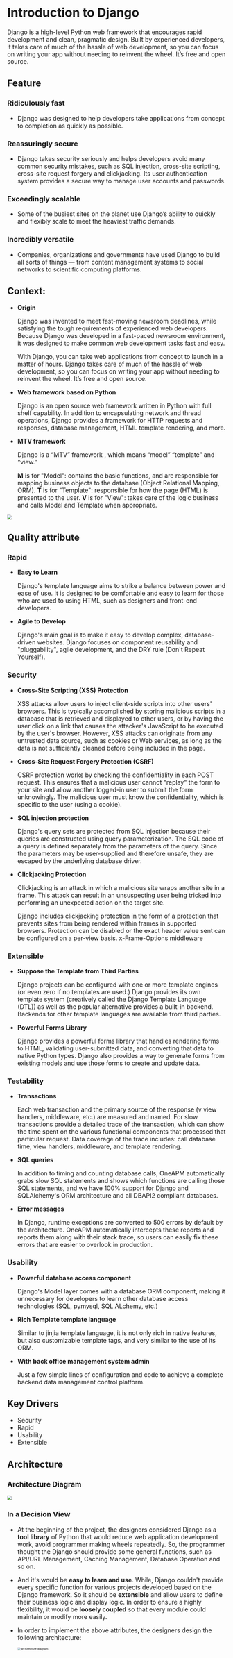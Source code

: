 # Introduction to Django

Django is a high-level Python web framework that encourages rapid development and clean, pragmatic design. Built by experienced developers, it takes care of much of the hassle of web development, so you can focus on writing your app without needing to reinvent the wheel. It’s free and open source.



## Feature

### Ridiculously fast

+ Django was designed to help developers take applications from concept to completion as quickly as possible.

### Reassuringly secure

+ Django takes security seriously and helps developers avoid many common security mistakes, such as SQL injection, cross-site scripting, cross-site request forgery and clickjacking. Its user authentication system provides a secure way to manage user accounts and passwords.

### Exceedingly scalable

+ Some of the busiest sites on the planet use Django’s ability to quickly and flexibly scale to meet the heaviest traffic demands.

### Incredibly versatile

+ Companies, organizations and governments have used Django to build all sorts of things — from content management systems to social networks to scientific computing platforms.



## Context:

+ **Origin**

	Django was invented to meet fast-moving newsroom deadlines, while satisfying the tough requirements of experienced web developers. Because Django was developed in a fast-paced newsroom environment, it was designed to make common web development tasks fast and easy. 

	With Django, you can take web applications from concept to launch in a matter of hours. Django takes care of much of the hassle of web development, so you can focus on writing your app without needing to reinvent the wheel. It’s free and open source.

+ **Web framework based on Python**

	Django is an open source web framework written in Python with full shelf capability. In addition to encapsulating network and thread operations, Django provides a framework for HTTP requests and responses, database management, HTML template rendering, and more.

+ **MTV framework**

	Django is a “MTV” framework , which means “model” “template” and “view.”

	**M** is for "Model": contains the basic functions, and are responsible for mapping business objects to the database (Object Relational Mapping, ORM).
	**T** is for "Template": responsible for how the page (HTML) is presented to the user.
	**V** is for "View": takes care of the logic business and calls Model and Template when appropriate.

<img src="./architecture diagram.png" style="zoom:65%;" />



## Quality attribute

### Rapid

+ **Easy to Learn**

    Django's template language aims to strike a balance between power and ease of use. It is designed to be comfortable and easy to learn for those who are used to using HTML, such as designers and front-end developers. 

+ **Agile to Develop**

    Django's main goal is to make it easy to develop complex, database-driven websites. Django focuses on component reusability and "pluggability", agile development, and the DRY rule (Don't Repeat Yourself). 

    

### Security

+ **Cross-Site Scripting (XSS) Protection**

    XSS attacks allow users to inject client-side scripts into other users' browsers. This is typically accomplished by storing malicious scripts in a database that is retrieved and displayed to other users, or by having the user click on a link that causes the attacker's JavaScript to be executed by the user's browser. However, XSS attacks can originate from any untrusted data source, such as cookies or Web services, as long as the data is not sufficiently cleaned before being included in the page.

+ **Cross-Site Request Forgery Protection (CSRF)**

    CSRF protection works by checking the confidentiality in each POST request. This ensures that a malicious user cannot "replay" the form to your site and allow another logged-in user to submit the form unknowingly. The malicious user must know the confidentiality, which is specific to the user (using a cookie).

+ **SQL injection protection**

    Django's query sets are protected from SQL injection because their queries are constructed using query parameterization. The SQL code of a query is defined separately from the parameters of the query. Since the parameters may be user-supplied and therefore unsafe, they are escaped by the underlying database driver.

+ **Clickjacking Protection**

    Clickjacking is an attack in which a malicious site wraps another site in a frame. This attack can result in an unsuspecting user being tricked into performing an unexpected action on the target site.

    Django includes clickjacking protection in the form of a protection that prevents sites from being rendered within frames in supported browsers. Protection can be disabled or the exact header value sent can be configured on a per-view basis. x-Frame-Options middleware

    

### Extensible

+ **Suppose the Template from Third Parties**

    Django projects can be configured with one or more template engines (or even zero if no templates are used.) Django provides its own template system (creatively called the Django Template Language (DTL)) as well as the popular alternative provides a built-in backend. Backends for other template languages are available from third parties.

+ **Powerful Forms Library**

    Django provides a powerful forms library that handles rendering forms to HTML, validating user-submitted data, and converting that data to native Python types. Django also provides a way to generate forms from existing models and use those forms to create and update data.

    

### Testability

+ **Transactions**

    Each web transaction and the primary source of the response (v view handlers, middleware, etc.) are measured and named. For slow transactions provide a detailed trace of the transaction, which can show the time spent on the various functional components that processed that particular request. Data coverage of the trace includes: call database time, view handlers, middleware, and template rendering.

+ **SQL queries**

    In addition to timing and counting database calls, OneAPM automatically grabs slow SQL statements and shows which functions are calling those SQL statements, and we have 100% support for Django and SQLAlchemy's ORM architecture and all DBAPI2 compliant databases.

+ **Error messages**

    In Django, runtime exceptions are converted to 500 errors by default by the architecture. OneAPM automatically intercepts these reports and reports them along with their stack trace, so users can easily fix these errors that are easier to overlook in production.

    

### Usability

+ **Powerful database access component**

    Django's Model layer comes with a database ORM component, making it unnecessary for developers to learn other database access technologies (SQL, pymysql, SQL ALchemy, etc.)

+ **Rich Template template language**

    Similar to jinjia template language, it is not only rich in native features, but also customizable template tags, and very similar to the use of its ORM.

+ **With back office management system admin**

    Just a few simple lines of configuration and code to achieve a complete backend data management control platform.



## Key Drivers

+ Security
+ Rapid
+ Usability
+ Extensible



## Architecture

### Architecture Diagram

<img src="./architecture diagram.png" style="zoom:65%;" />



###  In a Decision View

+ At the beginning of the project, the designers considered Django as a **tool library** of Python that would reduce web application development work, avoid programmer making wheels repeatedly. So, the programmer thought the Django should provide some general functions, such as API/URL Management, Caching Management, Database Operation and so on.

+ And it's would be **easy to learn and use**. While, Django couldn't provide every specific function for various projects developed based on the Django framework. So it should be **extensible** and allow users to define their business logic and display logic. In order to ensure a highly flexibility, it would be **loosely coupled** so that every module could maintain or modify more easily.

+ In order to implement the above attributes, the designers design the following architecture:

    <img src="./earliest architecture diagram.png" alt="architecture diagram" style="zoom:46%;"/>

